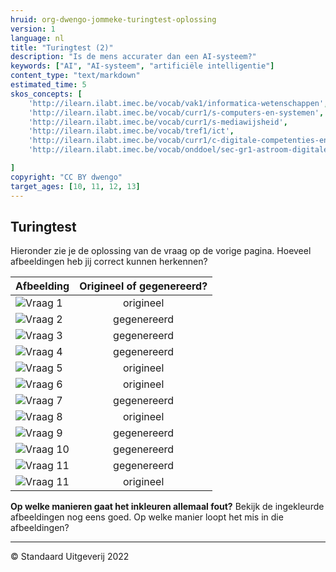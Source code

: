 ```yaml
---
hruid: org-dwengo-jommeke-turingtest-oplossing
version: 1
language: nl
title: "Turingtest (2)"
description: "Is de mens accurater dan een AI-systeem?"
keywords: ["AI", "AI-systeem", "artificiële intelligentie"]
content_type: "text/markdown"
estimated_time: 5
skos_concepts: [
    'http://ilearn.ilabt.imec.be/vocab/vak1/informatica-wetenschappen', 
    'http://ilearn.ilabt.imec.be/vocab/curr1/s-computers-en-systemen',
    'http://ilearn.ilabt.imec.be/vocab/curr1/s-mediawijsheid',
    'http://ilearn.ilabt.imec.be/vocab/tref1/ict',
    'http://ilearn.ilabt.imec.be/vocab/curr1/c-digitale-competenties-en-mediawijsheid',
    'http://ilearn.ilabt.imec.be/vocab/onddoel/sec-gr1-astroom-digitale-competenties-en-mediawijsheid-4.5',

]
copyright: "CC BY dwengo"
target_ages: [10, 11, 12, 13]
---
```


## Turingtest

Hieronder zie je de oplossing van de vraag op de vorige pagina. Hoeveel afbeeldingen heb jij correct kunnen herkennen?


| **Afbeelding** | **Origineel of gegenereerd?** |
|---------------------------|:---:|
| ![Vraag 1](turing/original/1.png) | origineel |
| ![Vraag 2](turing/generated/7.png) | gegenereerd |
| ![Vraag 3](turing/generated/11.png) | gegenereerd |
| ![Vraag 4](turing/generated/2.png) | gegenereerd |
| ![Vraag 5](turing/original/5.png)| origineel |
| ![Vraag 6](turing/original/9.png)| origineel |
| ![Vraag 7](turing/generated/3.png) | gegenereerd |
| ![Vraag 8](turing/original/10.png) | origineel |
| ![Vraag 9](turing/generated/8.png) | gegenereerd |
| ![Vraag 10](turing/generated/9.png) | gegenereerd |
| ![Vraag 11](turing/generated/14.png) | gegenereerd |
| ![Vraag 11](turing/original/4.png) | origineel |


**Op welke manieren gaat het inkleuren allemaal fout?**
Bekijk de ingekleurde afbeeldingen nog eens goed. Op welke manier loopt het mis in die afbeeldingen?

---
© Standaard Uitgeverij 2022